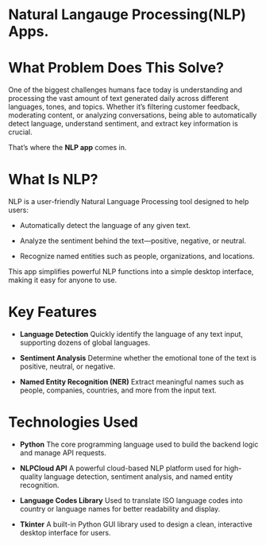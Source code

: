 # Natural Langauge Processing(NLP) Apps.

# What Problem Does This Solve?
One of the biggest challenges humans face today is understanding and processing the vast amount of text generated daily across different languages, tones, and topics. Whether it’s filtering customer feedback, moderating content, or analyzing conversations, being able to automatically detect language, understand sentiment, and extract key information is crucial.

That’s where the **NLP app** comes in.

# What Is NLP?
NLP is a user-friendly Natural Language Processing tool designed to help users:

- Automatically detect the language of any given text.

- Analyze the sentiment behind the text—positive, negative, or neutral.

- Recognize named entities such as people, organizations, and locations.

This app simplifies powerful NLP functions into a simple desktop interface, making it easy for anyone to use.

# Key Features
- **Language Detection**
Quickly identify the language of any text input, supporting dozens of global languages.

- **Sentiment Analysis**
Determine whether the emotional tone of the text is positive, neutral, or negative.

- **Named Entity Recognition (NER)**
Extract meaningful names such as people, companies, countries, and more from the input text.

# Technologies Used
- **Python**
The core programming language used to build the backend logic and manage API requests.

- **NLPCloud API**
A powerful cloud-based NLP platform used for high-quality language detection, sentiment analysis, and named entity recognition.

- **Language Codes Library**
Used to translate ISO language codes into country or language names for better readability and display.

- **Tkinter**
A built-in Python GUI library used to design a clean, interactive desktop interface for users.

